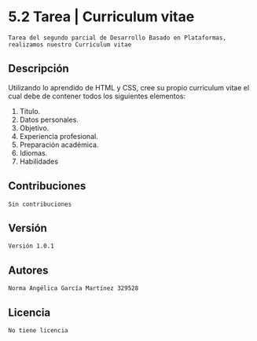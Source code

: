 # 5.2 Tarea | Curriculum vitae

	Tarea del segundo parcial de Desarrollo Basado en Plataformas, realizamos nuestro Curriculum vitae

## Descripción

Utilizando lo aprendido de HTML y CSS, cree su propio curriculum vitae el cual debe de contener todos los siguientes elementos:

1. Titulo.
2. Datos personales.
3. Objetivo.
4. Experiencia profesional.
5. Preparación académica.
6. Idiomas.
7. Habilidades
	
## Contribuciones

	Sin contribuciones

## Versión

	Versión 1.0.1

## Autores

	Norma Angélica García Martínez 329528

## Licencia

	No tiene licencia
